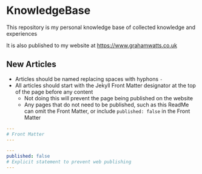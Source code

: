 # KnowledgeBase

This repository is my personal knowledge base of collected knowledge and experiences

It is also published to my website at <https://www.grahamwatts.co.uk>

## New Articles

- Articles should be named replacing spaces with hyphons `-`
- All articles should start with the Jekyll Front Matter designator at the top of the page before any content
  - Not doing this will prevent the page being published on the website
  - Any pages that do not need to be published, such as this ReadMe can omit the Front Matter, or include `published: false` in the Front Matter

```yml
---
# Front Matter
---
```

```yml
---
published: false
# Explicit statement to prevent web publishing
---
```
